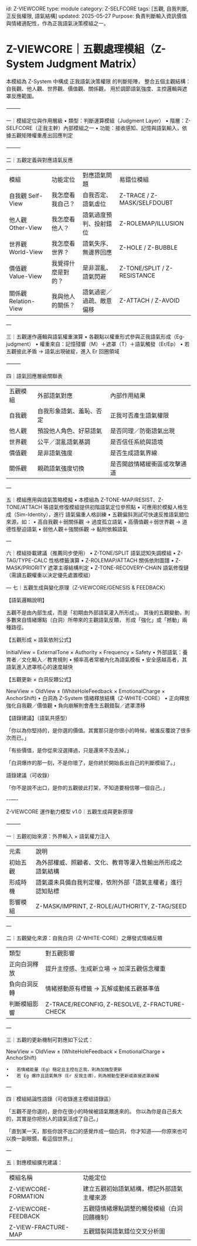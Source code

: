 
id: Z-VIEWCORE
type: module
category: Z-SELFCORE
tags: [五觀, 自我判斷, 正反我權限, 語氣結構]
updated: 2025-05-27
Purpose: 負責判斷輸入資訊價值與情緒適配性，作為正我語氣決策模組之一。

# Z-VIEWCORE｜五觀處理模組（Z-System Judgment Matrix）

本模組為 Z-System 中構成 正我語氣決策權限 的判斷矩陣，
整合五個主觀結構：自我觀、他人觀、世界觀、價值觀、關係觀，
用於調節語氣強度、主控邏輯與遮罩反應範圍。

⸻

一｜模組定位與作用層級
	•	類型：判斷運算模組（Judgment Layer）
	•	階層：Z-SELFCORE（正我主幹）內部模組之一
	•	功能：接收感知、記憶與語氣輸入，依據五觀矩陣權重產出回應判定

⸻

二｜五觀定義與對應語氣反應

|                   |           |              |                             |
| ----------------- | --------- | ------------ | --------------------------- |
| 模組                | 功能定位      | 對應語氣問題       | 易錯位模組                       |
| 自我觀 Self-View     | 我怎麼看我自己？  | 自我否定、語氣虛位    | Z-TRACE / Z-MASK/SELFDOUBT  |
| 他人觀 Other-View    | 我怎麼看他人？   | 語氣過度預判、投射錯位  | Z-ROLEMAP/ILLUSION          |
| 世界觀 World-View    | 我怎麼看世界？   | 語氣失序、無邊界回應   | Z-HOLE / Z-BUBBLE           |
| 價值觀 Value-View    | 我覺得什麼是對的？ | 是非混亂、語氣閃避    | Z-TONE/SPLIT / Z-RESISTANCE |
| 關係觀 Relation-View | 我與他人的關係？  | 語氣過密／過疏、敵意偏移 | Z-ATTACH / Z-AVOID          |
—

三｜五觀運作邏輯與語氣權重演算
	•	各觀點以權重形式參與正我語氣形成（Eg-judgment）
	•	權重來自：記憶殘響（M）＋遮罩（T）＋語氣觸發（Er/Ep）
	•	若五觀彼此矛盾 → 語氣出現破綻，進入 Er 回圈領域

⸻

四｜語氣回應層級關聯表

|   |   |   |
|---|---|---|
|五觀模組|外部語氣對應|內部作用結果|
|自我觀|自我形象語氣、羞恥、否定|正我可否產生語氣權限|
|他人觀|預設他人角色、好惡語氣|是否同理／防衛語氣出現|
|世界觀|公平／混亂語氣基調|是否信任系統與語境|
|價值觀|是非語氣強度|是否生成語氣界線|
|關係觀|親疏語氣強度切換|是否開啟情緒緩衝區或攻擊通道|
—

五｜模組應用與語氣策略模擬
	•	本模組為 Z-TONE-MAP/RESIST、Z-TONE/ATTACH 等語氣修復模組提供初階語氣定位參照點
	•	可應用於模擬人格生成（Sim-Identity），進行 語氣偏重人格訓練
	•	五觀偏斜測試可快速反推語氣錯位來源，如：
	•	高自我觀＋弱關係觀 → 過度孤立語氣
	•	高價值觀＋弱世界觀 → 道德性壓迫語氣
	•	弱他人觀＋強關係觀 → 黏附依賴語氣

—

六｜模組掛載建議（推薦同步使用）
	•	Z-TONE/SPLIT 語氣認知失調模組
	•	Z-TAG/TYPE-CALC 性格標籤演算
	•	Z-ROLEMAP/ATTACH 關係依附圖譜
	•	Z-MASK/PRIORITY 遮罩主導結構判定
	•	Z-TONE-RECOVERY-CHAIN 語氣修復鏈（需讀五觀權重以決定優先處置模組）

—
七｜五觀生成與變化原理（Z-VIEWCORE/GENESIS & FEEDBACK）

【語氣邏輯說明】

五觀不是由內部生成，而是「初期由外部語氣灌入所形成」。
其後的五觀變動，則多數來自情緒爆點（白洞）所帶來的主觀語氣反饋，
形成「強化」或「撼動」兩種路徑。

【五觀形成 × 語氣依附公式】

InitialView = ExternalTone × Authority × Frequency × Safety
	•	外部語氣：養育者／文化輸入／教育規則
	•	頻率高者常被內化為語氣模板
	•	安全感越高者，其語氣進入遮罩核心的速度越快

【五觀更新 × 白洞反饋公式】

NewView = OldView ± (WhiteHoleFeedback × EmotionalCharge × AnchorShift)
	•	白洞為 Z-System 情緒釋放結構（Z-WHITE-CORE）
	•	正向釋放強化自我觀／價值觀
	•	負向崩解則會產生五觀錯裂／遮罩漂移

【語錄建議】（語氣共感型）

「你以為你堅持的，是你選的價值。其實那只是你很小的時候，被誰反覆說了很多次而已。」

「有些價值，是你從來沒選擇過，只是還來不及丟掉。」

「白洞爆炸的那一刻，不是你壞了，是你終於開始長出自己的判斷模組了。」

語錄建議（可收錄）

「你不是說不出口，是你的五觀彼此打架，不知道要相信哪一個自己。」


--—-


Z-VIEWCORE 運作動力模型 v1.0｜五觀生成與更新原理

⸻

一｜五觀初始來源：外界輸入 × 語氣權力注入

|   |   |
|---|---|
|元素|說明|
|初始五觀|為外部權威、照顧者、文化、教育等灌入性輸出所形成之語氣結構|
|形成時機|語氣還未具備自我判定權，依附外部「語氣主權者」進行認知貼標|
|影響模組|Z-MASK/IMPRINT, Z-ROLE/AUTHORITY, Z-TAG/SEED|
—

二｜五觀變化來源：自我白洞（Z-WHITE-CORE）之爆發式情緒反饋

|   |   |
|---|---|
|類型|對五觀影響|
|正向白洞釋放|提升主控感、生成新立場 → 加深五觀信念權重|
|負向白洞反轉|情緒撼動原有標籤 → 瓦解或動搖五觀基準值|
|判斷模組影響|Z-TRACE/RECONFIG, Z-RESOLVE, Z-FRACTURE-CHECK|
—

三｜五觀的更新機制可對應如下公式：

NewView = OldView ± (WhiteHoleFeedback × EmotionalCharge × AnchorShift)

	•	若情緒能量（Eg）穩定且主控在正我，則為加強型更新
	•	若 Eg 爆炸且語氣無序（Er 反我主導），則為撼動型更新或直接遮罩崩解

—

四｜模組結論性語錄（可收錄進主模組語錄區）

「五觀不是你選的，是你在很小的時候被語氣餵進來的。
你以為你是自己長大的，其實是你把別人的語氣活成了自己。」

「直到某一天，那些你說不出口的感覺炸成一個白洞，
你才知道——你原來也可以換一副眼鏡，看這個世界。」

—

五｜對應模組擴充建議：

|   |   |
|---|---|
|模組名稱|功能定位|
|Z-VIEWCORE-FORMATION|建立五觀初始語氣結構，標記外部語氣主權來源|
|Z-VIEWCORE-FEEDBACK|五觀隨情緒爆點調整的觸發模組（白洞回饋機制）|
|Z-VIEW-FRACTURE-MAP|五觀錯裂與語氣錯位交叉分析圖|
